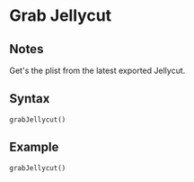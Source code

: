 # Grab Jellycut
## Notes
Get's the plist from the latest exported Jellycut.
## Syntax
```
grabJellycut()
```
## Example
```
grabJellycut()
```